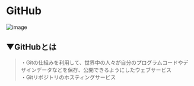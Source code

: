 # GitHub
![image](https://user-images.githubusercontent.com/81621944/209925194-1cb1cd33-0755-4354-ad46-17a64409b097.png)

## ▼GitHubとは
>・Gitの仕組みを利用して、世界中の人々が自分のプログラムコードやデザインデータなどを保存、公開できるようにしたウェブサービス<br>
>・Gitリポジトリのホスティングサービス<br>
<br>
